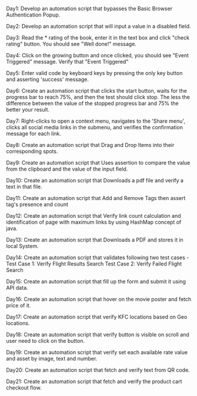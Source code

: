 Day1: Develop an automation script that bypasses the Basic Browser Authentication Popup.

Day2: Develop an automation script that will input a value in a disabled field.

Day3: Read the * rating of the book, enter it in the text box and click "check rating" button. You should see "Well done!" message.

Day4: Click on the growing button and once clicked, you should see "Event Triggered" message. Verify that "Event Triggered"

Day5: Enter valid code by keyboard keys by pressing the only key button and asserting 'success' message.

Day6: Create an automation script that clicks the start button, waits for the progress bar to reach 75%, and then the test should click stop. The less the difference between the value of the stopped progress bar and 75% the better your result.

Day7: Right-clicks to open a context menu, navigates to the 'Share menu', clicks all social media links in the submenu, and verifies the confirmation message for each link.

Day8: Create an automation script that Drag and Drop Items into their corresponding spots.

Day9: Create an automation script that Uses assertion to compare the value from the clipboard and the value of the input field.

Day10: Create an automation script that Downloads a pdf file and verify a text in that file.

Day11: Create an automation script that Add and Remove Tags then assert tag's presence and count

Day12: Create an automation script that Verify link count calculation and identification of page with maximum links by using HashMap concept of java.

Day13: Create an automation script that Downloads a PDF and stores it in local System.

Day14: Create an automation script that validates following two test cases -
       Test Case 1: Verify Flight Results Search
       Test Case 2: Verify Failed Flight Search

Day15: Create an automation script that fill up the form and submit it using API data.

Day16: Create an automation script that hover on the movie poster and fetch price of it.

Day17: Create an automation script that verify KFC locations based on Geo locations.

Day18: Create an automation script that verify button is visible on scroll and user need to click on the button.

Day19: Create an automation script that verify set each available rate value and asset by image, text and number.

Day20: Create an automation script that fetch and verify text from QR code.

Day21: Create an automation script that fetch and verify the product cart checkout flow.